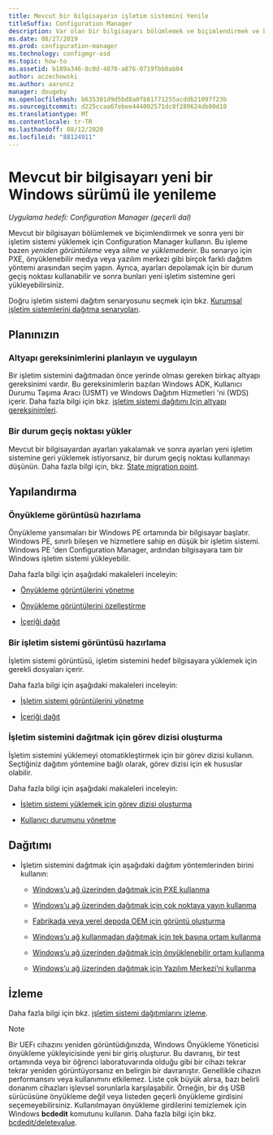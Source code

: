 ```yaml
---
title: Mevcut bir bilgisayarın işletim sistemini Yenile
titleSuffix: Configuration Manager
description: Var olan bir bilgisayarı bölümlemek ve biçimlendirmek ve bilgisayara yeni bir işletim sistemi yüklemek için Configuration Manager çeşitli yöntemler kullanabilirsiniz.
ms.date: 08/27/2019
ms.prod: configuration-manager
ms.technology: configmgr-osd
ms.topic: how-to
ms.assetid: b189a346-8c0d-4870-a876-0719fbb0ab04
author: aczechowski
ms.author: aaroncz
manager: dougeby
ms.openlocfilehash: b635301d9d5bd8a0fb81771255acddb21097f23b
ms.sourcegitcommit: d225ccaa67ebee444002571dc8f289624db80d10
ms.translationtype: MT
ms.contentlocale: tr-TR
ms.lasthandoff: 08/12/2020
ms.locfileid: "88124911"
---
```

# <a name="refresh-an-existing-computer-with-a-new-version-of-windows"></a>Mevcut bir bilgisayarı yeni bir Windows sürümü ile yenileme

*Uygulama hedefi: Configuration Manager (geçerli dal)*

Mevcut bir bilgisayarı bölümlemek ve biçimlendirmek ve sonra yeni bir işletim sistemi yüklemek için Configuration Manager kullanın. Bu işleme bazen *yeniden görüntüleme* veya *silme ve yükleme*denir. Bu senaryo için PXE, önyüklenebilir medya veya yazılım merkezi gibi birçok farklı dağıtım yöntemi arasından seçim yapın. Ayrıca, ayarları depolamak için bir durum geçiş noktası kullanabilir ve sonra bunları yeni işletim sistemine geri yükleyebilirsiniz.

Doğru işletim sistemi dağıtım senaryosunu seçmek için bkz. [Kurumsal işletim sistemlerini dağıtma senaryoları](scenarios-to-deploy-enterprise-operating-systems.md).  

## <a name="plan"></a><a name="BKMK_Plan"></a>Planınızın  

### <a name="plan-for-and-implement-infrastructure-requirements"></a>Altyapı gereksinimlerini planlayın ve uygulayın

Bir işletim sistemini dağıtmadan önce yerinde olması gereken birkaç altyapı gereksinimi vardır. Bu gereksinimlerin bazıları Windows ADK, Kullanıcı Durumu Taşıma Aracı (USMT) ve Windows Dağıtım Hizmetleri 'ni (WDS) içerir. Daha fazla bilgi için bkz. [işletim sistemi dağıtımı Için altyapı gereksinimleri](../plan-design/infrastructure-requirements-for-operating-system-deployment.md).  

### <a name="install-a-state-migration-point"></a>Bir durum geçiş noktası yükler

Mevcut bir bilgisayardan ayarları yakalamak ve sonra ayarları yeni işletim sistemine geri yüklemek istiyorsanız, bir durum geçiş noktası kullanmayı düşünün. Daha fazla bilgi için, bkz. [State migration point](../get-started/prepare-site-system-roles-for-operating-system-deployments.md#BKMK_StateMigrationPoints).  

## <a name="configure"></a><a name="BKMK_Configure"></a>Yapılandırma  

### <a name="prepare-a-boot-image"></a>Önyükleme görüntüsü hazırlama

Önyükleme yansımaları bir Windows PE ortamında bir bilgisayar başlatır. Windows PE, sınırlı bileşen ve hizmetlere sahip en düşük bir işletim sistemi. Windows PE 'den Configuration Manager, ardından bilgisayara tam bir Windows işletim sistemi yükleyebilir.

Daha fazla bilgi için aşağıdaki makaleleri inceleyin:

- [Önyükleme görüntülerini yönetme](../get-started/manage-boot-images.md)

- [Önyükleme görüntülerini özelleştirme](../get-started/customize-boot-images.md)

- [İçeriği dağıt](../../core/servers/deploy/configure/deploy-and-manage-content.md#bkmk_distribute)

### <a name="prepare-an-os-image"></a>Bir işletim sistemi görüntüsü hazırlama

İşletim sistemi görüntüsü, işletim sistemini hedef bilgisayara yüklemek için gerekli dosyaları içerir.

Daha fazla bilgi için aşağıdaki makaleleri inceleyin:

- [İşletim sistemi görüntülerini yönetme](../get-started/manage-operating-system-images.md)

- [İçeriği dağıt](../../core/servers/deploy/configure/deploy-and-manage-content.md#bkmk_distribute)

### <a name="create-a-task-sequence-to-deploy-an-os"></a>İşletim sistemini dağıtmak için görev dizisi oluşturma

İşletim sistemini yüklemeyi otomatikleştirmek için bir görev dizisi kullanın. Seçtiğiniz dağıtım yöntemine bağlı olarak, görev dizisi için ek hususlar olabilir.

Daha fazla bilgi için aşağıdaki makaleleri inceleyin:

- [İşletim sistemi yüklemek için görev dizisi oluşturma](create-a-task-sequence-to-install-an-operating-system.md)

- [Kullanıcı durumunu yönetme](../get-started/manage-user-state.md)

## <a name="deploy"></a><a name="BKMK_Deploy"></a>Dağıtımı

- İşletim sistemini dağıtmak için aşağıdaki dağıtım yöntemlerinden birini kullanın:  

  - [Windows’u ağ üzerinden dağıtmak için PXE kullanma](use-pxe-to-deploy-windows-over-the-network.md)  

  - [Windows’u ağ üzerinden dağıtmak için çok noktaya yayın kullanma](use-multicast-to-deploy-windows-over-the-network.md)  

  - [Fabrikada veya yerel depoda OEM için görüntü oluşturma](create-an-image-for-an-oem-in-factory-or-a-local-depot.md)  

  - [Windows’u ağ kullanmadan dağıtmak için tek başına ortam kullanma](use-stand-alone-media-to-deploy-windows-without-using-the-network.md)  

  - [Windows’u ağ üzerinden dağıtmak için önyüklenebilir ortam kullanma](use-bootable-media-to-deploy-windows-over-the-network.md)  

  - [Windows’u ağ üzerinden dağıtmak için Yazılım Merkezi’ni kullanma](use-software-center-to-deploy-windows-over-the-network.md)  

## <a name="monitor"></a>İzleme  

Daha fazla bilgi için bkz. [işletim sistemi dağıtımlarını izleme](monitor-operating-system-deployments.md).  

> [!Note]
> Bir UEFı cihazını yeniden görüntüdığınızda, Windows Önyükleme Yöneticisi önyükleme yükleyicisinde yeni bir giriş oluşturur. Bu davranış, bir test ortamında veya bir öğrenci laboratuvarında olduğu gibi bir cihazı tekrar tekrar yeniden görüntüyorsanız en belirgin bir davranıştır. Genellikle cihazın performansını veya kullanımını etkilemez. Liste çok büyük alırsa, bazı belirli donanım cihazları işlevsel sorunlarla karşılaşabilir. Örneğin, bir dış USB sürücüsüne önyükleme değil veya listeden geçerli önyükleme girdisini seçemeyebilirsiniz. Kullanılmayan önyükleme girdilerini temizlemek için Windows **bcdedit** komutunu kullanın. Daha fazla bilgi için bkz. [bcdedit/deletevalue](https://docs.microsoft.com/windows-hardware/drivers/devtest/bcdedit--deletevalue).<!-- 2841926 -->
